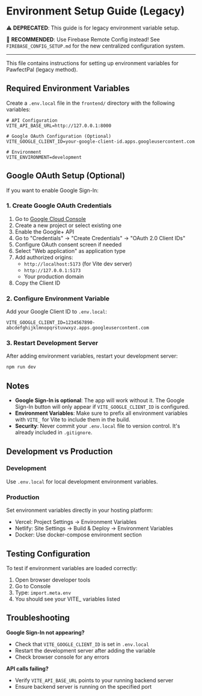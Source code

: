 # Environment Setup Guide (Legacy)

⚠️ **DEPRECATED**: This guide is for legacy environment variable setup. 

🚀 **RECOMMENDED**: Use Firebase Remote Config instead! See `FIREBASE_CONFIG_SETUP.md` for the new centralized configuration system.

---

This file contains instructions for setting up environment variables for PawfectPal (legacy method).

## Required Environment Variables

Create a `.env.local` file in the `frontend/` directory with the following variables:

```env
# API Configuration
VITE_API_BASE_URL=http://127.0.0.1:8000

# Google OAuth Configuration (Optional)
VITE_GOOGLE_CLIENT_ID=your-google-client-id.apps.googleusercontent.com

# Environment
VITE_ENVIRONMENT=development
```

## Google OAuth Setup (Optional)

If you want to enable Google Sign-In:

### 1. Create Google OAuth Credentials

1. Go to [Google Cloud Console](https://console.cloud.google.com/)
2. Create a new project or select existing one
3. Enable the Google+ API
4. Go to "Credentials" → "Create Credentials" → "OAuth 2.0 Client IDs"
5. Configure OAuth consent screen if needed
6. Select "Web application" as application type
7. Add authorized origins:
   - `http://localhost:5173` (for Vite dev server)
   - `http://127.0.0.1:5173`
   - Your production domain
8. Copy the Client ID

### 2. Configure Environment Variable

Add your Google Client ID to `.env.local`:

```env
VITE_GOOGLE_CLIENT_ID=1234567890-abcdefghijklmnopqrstuvwxyz.apps.googleusercontent.com
```

### 3. Restart Development Server

After adding environment variables, restart your development server:

```bash
npm run dev
```

## Notes

- **Google Sign-In is optional**: The app will work without it. The Google Sign-In button will only appear if `VITE_GOOGLE_CLIENT_ID` is configured.
- **Environment Variables**: Make sure to prefix all environment variables with `VITE_` for Vite to include them in the build.
- **Security**: Never commit your `.env.local` file to version control. It's already included in `.gitignore`.

## Development vs Production

### Development
Use `.env.local` for local development environment variables.

### Production
Set environment variables directly in your hosting platform:
- Vercel: Project Settings → Environment Variables
- Netlify: Site Settings → Build & Deploy → Environment Variables
- Docker: Use docker-compose environment section

## Testing Configuration

To test if environment variables are loaded correctly:

1. Open browser developer tools
2. Go to Console
3. Type: `import.meta.env`
4. You should see your VITE_ variables listed

## Troubleshooting

**Google Sign-In not appearing?**
- Check that `VITE_GOOGLE_CLIENT_ID` is set in `.env.local`
- Restart the development server after adding the variable
- Check browser console for any errors

**API calls failing?**
- Verify `VITE_API_BASE_URL` points to your running backend server
- Ensure backend server is running on the specified port
